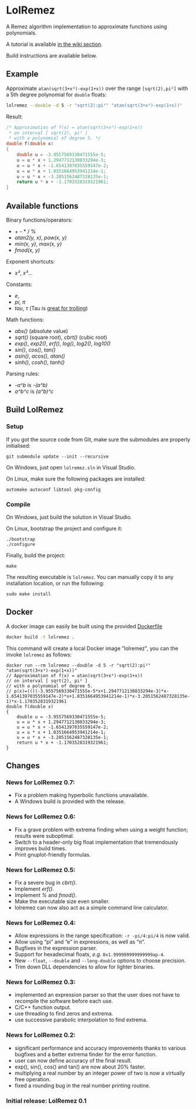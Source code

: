 # LolRemez

A Remez algorithm implementation to approximate functions using polynomials.

A tutorial is available [in the wiki section](https://github.com/samhocevar/lolremez/wiki).

Build instructions are available below.

## Example

Approximate `atan(sqrt(3+x³)-exp(1+x))` over the range `[sqrt(2),pi²]` with a 5th degree polynomial for `double` floats:

```sh
lolremez --double -d 5 -r "sqrt(2):pi²" "atan(sqrt(3+x³)-exp(1+x))"
```

Result:

```c++
/* Approximation of f(x) = atan(sqrt(3+x³)-exp(1+x))
 * on interval [ sqrt(2), pi² ]
 * with a polynomial of degree 5. */
double f(double x)
{
    double u = -3.9557569330471555e-5;
    u = u * x + 1.2947712130833294e-3;
    u = u * x + -1.6541397035559147e-2;
    u = u * x + 1.0351664953941214e-1;
    u = u * x + -3.2051562487328135e-1;
    return u * x + -1.1703528319321961;
}
```

## Available functions

Binary functions/operators:

 - \+ \- \* / %
 - *atan2(y, x)*, *pow(x, y)*
 - *min(x, y)*, *max(x, y)*
 - *fmod(x, y)*

Exponent shortcuts:

 - *x²*, *x³*…

Constants:

 - *e*,
 - *pi*, *π*
 - *tau*, *τ* (Tau is [great for trolling](https://tauday.com/tau-manifesto))

Math functions:

 - *abs()* (absolute value)
 - *sqrt()* (square root), *cbrt()* (cubic root)
 - *exp()*, *exp2()*, *erf()*, *log()*, *log2()*, *log10()*
 - *sin()*, *cos()*, *tan()*
 - *asin()*, *acos()*, *atan()*
 - *sinh()*, *cosh()*, *tanh()*

Parsing rules:

 - *-a^b* is *-(a^b)*
 - *a^b^c* is *(a^b)^c*

## Build LolRemez

### Setup

If you got the source code from Git, make sure the submodules are properly initialised:

    git submodule update --init --recursive

On Windows, just open `lolremez.sln` in Visual Studio.

On Linux, make sure the following packages are installed:

    automake autoconf libtool pkg-config

### Compile

On Windows, just build the solution in Visual Studio.

On Linux, bootstrap the project and configure it:

    ./bootstrap
    ./configure

Finally, build the project:

    make

The resulting executable is `lolremez`. You can manually copy it to any
installation location, or run the following:

    sudo make install

## Docker

A docker image can easily be built using the provided [Dockerfile](./Dockerfile)

```bash
docker build -t lolremez .
```
This command will create a local Docker image "lolremez", you can the invoke `lolremez` as follows:

```
docker run --rm lolremez --double -d 5 -r "sqrt(2):pi²" "atan(sqrt(3+x³)-exp(1+x))"
// Approximation of f(x) = atan(sqrt(3+x³)-exp(1+x))
// on interval [ sqrt(2), pi² ]
// with a polynomial of degree 5.
// p(x)=((((-3.9557569330471555e-5*x+1.2947712130833294e-3)*x-1.6541397035559147e-2)*x+1.0351664953941214e-1)*x-3.2051562487328135e-1)*x-1.1703528319321961
double f(double x)
{
    double u = -3.9557569330471555e-5;
    u = u * x + 1.2947712130833294e-3;
    u = u * x + -1.6541397035559147e-2;
    u = u * x + 1.0351664953941214e-1;
    u = u * x + -3.2051562487328135e-1;
    return u * x + -1.1703528319321961;
}
```

## Changes

### News for LolRemez 0.7:

 - Fix a problem making hyperbolic functions unavailable.
 - A Windows build is provided with the release.

### News for LolRemez 0.6:

 - Fix a grave problem with extrema finding when using a weight function;
   results were suboptimal.
 - Switch to a header-only big float implementation that tremendously
   improves build times.
 - Print gnuplot-friendly formulas.

### News for LolRemez 0.5:

 - Fix a severe bug in *cbrt()*.
 - Implement *erf()*.
 - Implement *%* and *fmod()*.
 - Make the executable size even smaller.
 - lolremez can now also act as a simple command line calculator.

### News for LolRemez 0.4:

 - Allow expressions in the range specification: `-r -pi/4:pi/4` is now valid.
 - Allow using “pi” and “e” in expressions, as well as “π”.
 - Bugfixes in the expression parser.
 - Support for hexadecimal floats, *e.g.* `0x1.999999999999999ap-4`.
 - New `--float`, `--double` and `--long-double` options to choose precision.
 - Trim down DLL dependencies to allow for lighter binaries.

### News for LolRemez 0.3:

 - implemented an expression parser so that the user does not have to
   recompile the software before each use.
 - C/C++ function output.
 - use threading to find zeros and extrema.
 - use successive parabolic interpolation to find extrema.

### News for LolRemez 0.2:

 - significant performance and accuracy improvements thanks to various
   bugfixes and a better extrema finder for the error function.
 - user can now define accuracy of the final result.
 - exp(), sin(), cos() and tan() are now about 20% faster.
 - multiplying a real number by an integer power of two is now a virtually
   free operation.
 - fixed a rounding bug in the real number printing routine.

### Initial release: LolRemez 0.1

